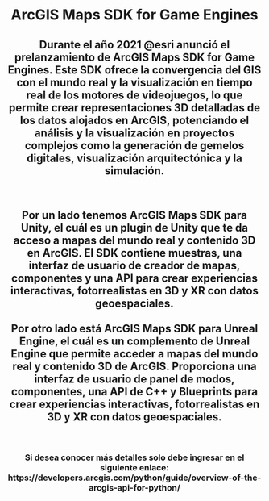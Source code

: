 <div id="header" align="center">
  <h1>ArcGIS Maps SDK for Game Engines</h1>
  <h2>Durante el año 2021 @esri anunció el prelanzamiento de ArcGIS Maps SDK for Game Engines. Este SDK ofrece la convergencia del GIS con el mundo real y la visualización en tiempo real de los motores de videojuegos, lo que permite crear representaciones 3D detalladas de los datos alojados en ArcGIS, potenciando el análisis y la visualización en proyectos complejos como la generación de gemelos digitales, visualización arquitectónica y la simulación.</h2><br>
  <h2>Por un lado tenemos ArcGIS Maps SDK para Unity, el cuál es un plugin de Unity que te da acceso a mapas del mundo real y contenido 3D en ArcGIS. El SDK contiene muestras, una interfaz de usuario de creador de mapas, componentes y una API para crear experiencias interactivas, fotorrealistas en 3D y XR con datos geoespaciales.<br><br>
  Por otro lado está ArcGIS Maps SDK para Unreal Engine, el cuál es un complemento de Unreal Engine que permite acceder a mapas del mundo real y contenido 3D de ArcGIS. Proporciona una interfaz de usuario de panel de modos, componentes, una API de C++ y Blueprints para crear experiencias interactivas, fotorrealistas en 3D y XR con datos geoespaciales.</h2><br> 
    <h3>Si desea conocer más detalles solo debe ingresar en el siguiente enlace: https://developers.arcgis.com/python/guide/overview-of-the-arcgis-api-for-python/</h3>
</div>
